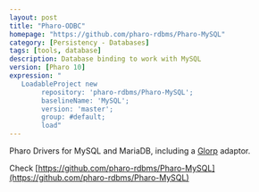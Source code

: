 ```yaml
---
layout: post
title: "Pharo-ODBC"
homepage: "https://github.com/pharo-rdbms/Pharo-MySQL"
category: [Persistency - Databases]
tags: [tools, database]
description: Database binding to work with MySQL
version: [Pharo 10]
expression: "
   LoadableProject new 
		repository: 'pharo-rdbms/Pharo-MySQL'; 
		baselineName: 'MySQL'; 
		version: 'master';
		group: #default;
		load"
---
```


Pharo Drivers for MySQL and MariaDB, including a [Glorp](https://github.com/pharo-rdbms/Glorp) adaptor.

Check [https://github.com/pharo-rdbms/Pharo-MySQL](https://github.com/pharo-rdbms/Pharo-MySQL)